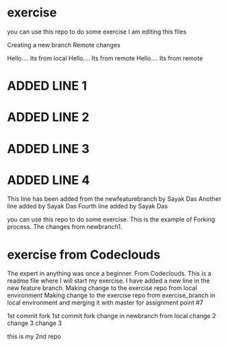 # exercise
you can use this repo to do some exercise
I am editing this files


Creating a new branch
Remote changes

Hello.... Its from local
Hello.... Its from remote
Hello.... Its from remote


# ADDED LINE 1
# ADDED LINE 2
# ADDED LINE 3
# ADDED LINE 4

This line has been added from the newfeaturebranch by Sayak Das
Another line added by Sayak Das
Fourth line added by Sayak Das

you can use this repo to do some exercise. This is the example of Forking process.
The changes from newbranch1.

# exercise from Codeclouds
The expert in anything was once a beginner.
From Codeclouds.
This is a readme file where I will start my exercise.
I have added a new line in the new feature branch.
Making change to the exercise repo from local environment
Making change to the exercise repo from exercise_branch in local environment and merging it with master for assignment point #7



1st commit fork
1st commit fork
change in newbranch from local
change 2
change 3
change 3

this is my 2nd repo
